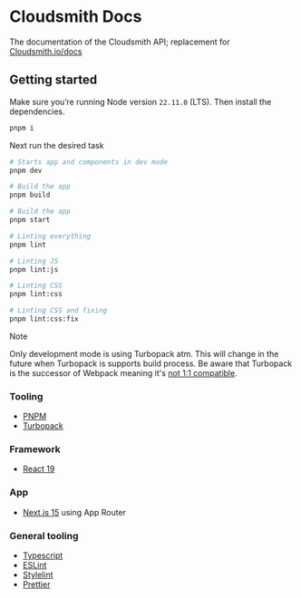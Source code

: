 # Cloudsmith Docs

The documentation of the Cloudsmith API; replacement for [Cloudsmith.io/docs](https://help.cloudsmith.io/docs)

## Getting started

Make sure you’re running Node version `22.11.0` (LTS). Then install the dependencies.

```bash
pnpm i
```

Next run the desired task

```bash
# Starts app and components in dev mode
pnpm dev

# Build the app
pnpm build

# Build the app
pnpm start

# Linting everything
pnpm lint

# Linting JS
pnpm lint:js

# Linting CSS
pnpm lint:css

# Linting CSS and fixing
pnpm lint:css:fix
```

> [!NOTE]  
> Only development mode is using Turbopack atm. This will change in the future when Turbopack is supports build process. Be aware that Turbopack is the successor of Webpack meaning it's [not 1:1 compatible](https://turbo.build/pack/docs/limitations).

### Tooling

- [PNPM](https://pnpm.io/)
- [Turbopack](https://turbo.build/pack/docs)

### Framework

- [React 19](https://react.dev/)

### App

- [Next.js 15](https://nextjs.org/docs) using App Router

### General tooling

- [Typescript](https://typescriptlang.org/)
- [ESLint](https://eslint.org/)
- [Stylelint](https://stylelint.io/)
- [Prettier](https://prettier.io/)
